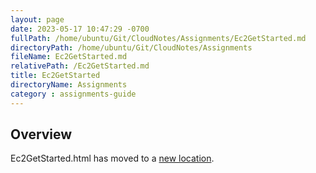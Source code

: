 ```yaml
---
layout: page
date: 2023-05-17 10:47:29 -0700
fullPath: /home/ubuntu/Git/CloudNotes/Assignments/Ec2GetStarted.md
directoryPath: /home/ubuntu/Git/CloudNotes/Assignments
fileName: Ec2GetStarted.md
relativePath: /Ec2GetStarted.md
title: Ec2GetStarted
directoryName: Assignments
category : assignments-guide
---
```


## Overview

Ec2GetStarted.html has moved to a [new location](/aws-guide/Ec2GetStarted.html).
